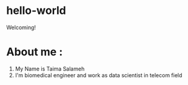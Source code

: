 # hello-world
Welcoming!
# About me : 
1. My Name is Taima Salameh
2. I'm biomedical engineer and work as data scientist in telecom field 
